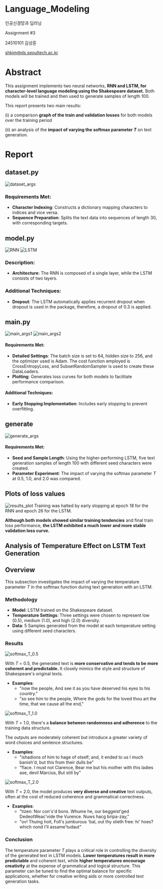 # Language_Modeling

인공신경망과 딥러닝

Assignment #3

24510101 김상훈

shkim@ds.seoultech.ac.kr

# Abstract
This assignment implements two neural networks, **RNN and LSTM, for character-level language modeling using the Shakespeare dataset.** Both models will be trained and then used to generate samples of length 100. 

This report presents two main results:

(i) a comparison **graph of the train and validation losses** for both models over the training period 

(ii) an analysis of the **impact of varying the softmax parameter $T$** on text generation.

# Report

## dataset.py
![dataset_args](./images/dataset_args.png)

### Requirements Met:
- **Character Indexing**: Constructs a dictionary mapping characters to indices and vice versa.
- **Sequence Preparation**: Splits the text data into sequences of length 30, with corresponding targets.

## model.py
![RNN](./images/RNN.png)
![LSTM](./images/LSTM.png)

### Description:
- **Architecture**: The RNN is composed of a single layer, while the LSTM consists of two layers.

### Additional Techniques:
- **Dropout**: The LSTM automatically applies recurrent dropout when dropout is used in the package, therefore, a dropout of 0.3 is applied.

## main.py
![main_args1](./images/main_args1.png)
![main_args2](./images/main_args2.png)

#### Requirements Met:
- **Detailed Settings**: The batch size is set to 64, hidden size to 256, and the optimizer used is Adam. The cost function employed is CrossEntropyLoss, and SubsetRandomSampler is used to create these DataLoaders.
- **Plotting**: Generates loss curves for both models to facilitate performance comparison.
  
#### Additional Techniques:
- **Early Stopping Implementation**: Includes early stopping to prevent overfitting.

## generate
![generate_args](./images/generate_args.png)

#### Requirements Met:
- **Seed and Sample Length**: Using the higher-performing LSTM, five text generation samples of length 100 with different seed characters were created.
- **Parameter Experiment**: The impact of varying the softmax parameter $T$ at 0.5, 1.0, and 2.0 was compared.

## Plots of loss values
![results_plot](./images/results_plot.png)
Training was halted by early stopping at epoch 18 for the RNN and epoch 26 for the LSTM.

**Although both models showed similar training tendencies** and final train loss performance, **the LSTM exhibited a much lower and more stable validation loss curve.**

## Analysis of Temperature Effect on LSTM Text Generation

## Overview
This subsection investigates the impact of varying the temperature parameter $T$ in the softmax function during text generation with an LSTM. 

### Methodology
- **Model**: LSTM trained on the Shakespeare dataset.
- **Temperature Settings**: Three settings were chosen to represent low (0.5), medium (1.0), and high (2.0) diversity.
- **Data**: 5 Samples generated from the model at each temperature setting using different seed characters.

### Results

![softmax_T_0.5](./images/softmax_T_0.5.png)

With $T$ = 0.5, the generated text is **more conservative and tends to be more coherent and predictable.** It closely mimics the style and structure of Shakespeare's original texts.

- **Examples**:
  - "now the people, And see it as you have deserved his eyes to his country."
  - "so see him to the people, Where the gods for the loved thou art the time, that we cause all the end,"

![softmax_T_1.0](./images/softmax_T_1.0.png)

With $T$ = 1.0, there's a **balance between randomness and adherence** to the training data structure. 

The outputs are moderately coherent but introduce a greater variety of word choices and sentence structures.

- **Examples**:
  - "ishadions of him to hage of otself; and, it ended to us I much banish'd, but this from their dulls be"
  - "flace. I must not Clarence, Bear me but his mother with this ladies ase, devil Marcius, But still by"

![softmax_T_2.0](./images/softmax_T_2.0.png)

With $T$ = 2.0, the model produces **very diverse and creative** text outputs, often at the cost of reduced coherence and grammatical correctness.

- **Examples**:
  - "tizen: Nor con's'd bons. Whume he, our beggeist'ged DedeotWeac'vide the Vurence. Nuws hacg bripa-zay,"
  - "ov! Thuing hoit, Foll's jumburous 'bal, out thy slieth free: hi' hoes? which nond I'll assame'tudaut"

### Conclusion
The temperature parameter $T$ plays a critical role in controlling the diversity of the generated text in LSTM models. **Lower temperatures result in more predictable** and coherent text, while **higher temperatures encourage creativity** at the expense of grammatical and logical structure. This parameter can be tuned to find the optimal balance for specific applications, whether for creative writing aids or more controlled text generation tasks.
